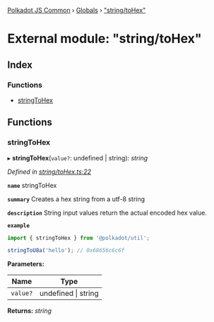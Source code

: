 [Polkadot JS Common](../README.md) › [Globals](../globals.md) › ["string/toHex"](_string_tohex_.md)

# External module: "string/toHex"

## Index

### Functions

* [stringToHex](_string_tohex_.md#stringtohex)

## Functions

###  stringToHex

▸ **stringToHex**(`value?`: undefined | string): *string*

*Defined in [string/toHex.ts:22](https://github.com/polkadot-js/common/blob/d08cf8b5/packages/util/src/string/toHex.ts#L22)*

**`name`** stringToHex

**`summary`** Creates a hex string from a utf-8 string

**`description`** 
String input values return the actual encoded hex value.

**`example`** 
<BR>

```javascript
import { stringToHex } from '@polkadot/util';

stringToU8a('hello'); // 0x68656c6c6f
```

**Parameters:**

Name | Type |
------ | ------ |
`value?` | undefined &#124; string |

**Returns:** *string*
